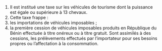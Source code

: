 1) Il est institué une taxe sur les véhicules de tourisme dont la puissance est égale ou supérieure à 13 chevaux.
2) Cette taxe frappe :
1) les importations de véhicules imposables ;
1) la première cession de véhicules imposables produits en République du Bénin
effectuée à titre onéreux ou à titre gratuit. Sont assimilés à des cessions, les prélèvements effectués par l’importateur pour ses besoins propres ou l’affectation à la consommation.